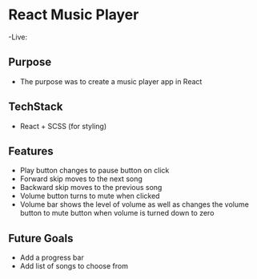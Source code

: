 # React Music Player

-Live:

## Purpose

- The purpose was to create a music player app in React

## TechStack

- React + SCSS (for styling)

## Features

- Play button changes to pause button on click
- Forward skip moves to the next song
- Backward skip moves to the previous song
- Volume button turns to mute when clicked
- Volume bar shows the level of volume as well as changes the volume button to mute button when volume is turned down to zero

## Future Goals

- Add a progress bar
- Add list of songs to choose from
